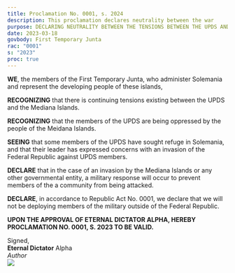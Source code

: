 ```yaml
---
title: Proclamation No. 0001, s. 2024
description: This proclamation declares neutrality between the war
purpose: DECLARING NEUTRALITY BETWEEN THE TENSIONS BETWEEN THE UPDS AND THE MEDIANA ISLANDS.
date: 2023-03-18
govbody: First Temporary Junta
rac: "0001"
s: "2023"
proc: true
---
```


<p>
<b><span class="text-3xl font-bold">W</span>E</b>, the members of the First Temporary Junta, who administer Solemania and represent the developing people of these islands,

**RECOGNIZING** that there is continuing tensions existing between the UPDS and the Mediana Islands.

**RECOGNIZING** that the members of the UPDS are being oppressed by the people of the Meidana Islands.

**SEEING** that some members of the UPDS have sought refuge in Solemania, and that their leader has expressed concerns with an invasion of the Federal Republic against UPDS members.

**DECLARE** that in the case of an invasion by the Mediana Islands or any other governmental entity, a military response will occur to prevent members of the a community from being attacked.

**DECLARE**, in accordance to Republic Act No. 0001, we declare that we will not be deploying members of the military outside of the Federal Republic.

**UPON THE APPROVAL OF ETERNAL DICTATOR ALPHA, HEREBY PROCLAMATION NO. 0001, S. 2023 TO BE VALID.**
</p>

<div class="grid text-right">
    Signed,
    <div class="block">
        <b>Eternal Dictator</b> Alpha<br>
        <i>Author</i><br>
        <img src="/assets/img/Alpha-sig.png" class="h-12 w-auto float-right block">
    </div>
</div>